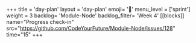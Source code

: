 +++
title = 'day-plan'
layout = 'day-plan'
emoji= '📝'
menu_level = ['sprint']
weight = 3
backlog= 'Module-Node'
backlog_filter= 'Week 4'
[[blocks]]
name="Progress check-in"
src="https://github.com/CodeYourFuture/Module-Node/issues/128"
time="15"
+++
